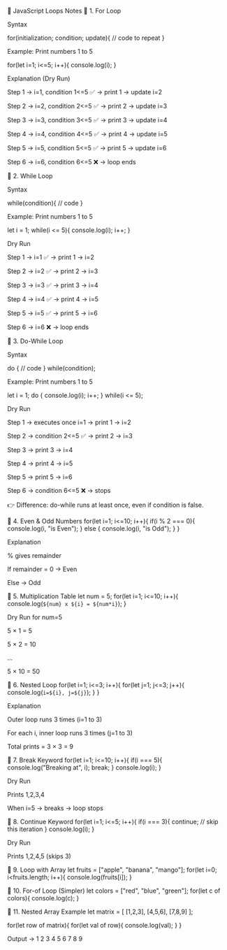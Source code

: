 📝 JavaScript Loops Notes
🔹 1. For Loop

Syntax

for(initialization; condition; update){
    // code to repeat
}


Example: Print numbers 1 to 5

for(let i=1; i<=5; i++){
    console.log(i);
}


Explanation (Dry Run)

Step 1 → i=1, condition 1<=5 ✅ → print 1 → update i=2

Step 2 → i=2, condition 2<=5 ✅ → print 2 → update i=3

Step 3 → i=3, condition 3<=5 ✅ → print 3 → update i=4

Step 4 → i=4, condition 4<=5 ✅ → print 4 → update i=5

Step 5 → i=5, condition 5<=5 ✅ → print 5 → update i=6

Step 6 → i=6, condition 6<=5 ❌ → loop ends

🔹 2. While Loop

Syntax

while(condition){
    // code
}


Example: Print numbers 1 to 5

let i = 1;
while(i <= 5){
    console.log(i);
    i++;
}


Dry Run

Step 1 → i=1 ✅ → print 1 → i=2

Step 2 → i=2 ✅ → print 2 → i=3

Step 3 → i=3 ✅ → print 3 → i=4

Step 4 → i=4 ✅ → print 4 → i=5

Step 5 → i=5 ✅ → print 5 → i=6

Step 6 → i=6 ❌ → loop ends

🔹 3. Do-While Loop

Syntax

do {
    // code
} while(condition);


Example: Print numbers 1 to 5

let i = 1;
do {
    console.log(i);
    i++;
} while(i <= 5);


Dry Run

Step 1 → executes once i=1 → print 1 → i=2

Step 2 → condition 2<=5 ✅ → print 2 → i=3

Step 3 → print 3 → i=4

Step 4 → print 4 → i=5

Step 5 → print 5 → i=6

Step 6 → condition 6<=5 ❌ → stops

👉 Difference: do-while runs at least once, even if condition is false.

🔹 4. Even & Odd Numbers
for(let i=1; i<=10; i++){
    if(i % 2 === 0){
        console.log(i, "is Even");
    } else {
        console.log(i, "is Odd");
    }
}


Explanation

% gives remainder

If remainder = 0 → Even

Else → Odd

🔹 5. Multiplication Table
let num = 5;
for(let i=1; i<=10; i++){
    console.log(`${num} x ${i} = ${num*i}`);
}


Dry Run for num=5

5 × 1 = 5

5 × 2 = 10

...

5 × 10 = 50

🔹 6. Nested Loop
for(let i=1; i<=3; i++){
    for(let j=1; j<=3; j++){
        console.log(`i=${i}, j=${j}`);
    }
}


Explanation

Outer loop runs 3 times (i=1 to 3)

For each i, inner loop runs 3 times (j=1 to 3)

Total prints = 3 × 3 = 9

🔹 7. Break Keyword
for(let i=1; i<=10; i++){
    if(i === 5){
        console.log("Breaking at", i);
        break;
    }
    console.log(i);
}


Dry Run

Prints 1,2,3,4

When i=5 → breaks → loop stops

🔹 8. Continue Keyword
for(let i=1; i<=5; i++){
    if(i === 3){
        continue; // skip this iteration
    }
    console.log(i);
}


Dry Run

Prints 1,2,4,5 (skips 3)

🔹 9. Loop with Array
let fruits = ["apple", "banana", "mango"];
for(let i=0; i<fruits.length; i++){
    console.log(fruits[i]);
}

🔹 10. For-of Loop (Simpler)
let colors = ["red", "blue", "green"];
for(let c of colors){
    console.log(c);
}

🔹 11. Nested Array Example
let matrix = [
  [1,2,3],
  [4,5,6],
  [7,8,9]
];


for(let row of matrix){
    for(let val of row){
        console.log(val);
    }
}


Output → 1 2 3 4 5 6 7 8 9

